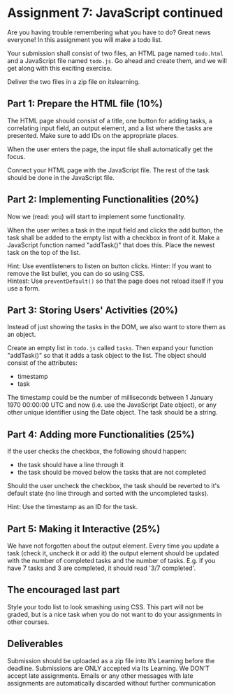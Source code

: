 # Assignment 7: JavaScript continued

Are you having trouble remembering what you have to do? Great news everyone! In this assignment you will make a todo list.

Your submission shall consist of two files, an HTML page named `todo.html` and a JavaScript file named `todo.js`. Go ahead and create them, and we will get along with this exciting exercise.

Deliver the two files in a zip file on itslearning.

## Part 1: Prepare the HTML file (10%)
The HTML page should consist of a title, one button for adding tasks, a correlating input field, an output element, and a list where the tasks are presented. Make sure to add IDs on the appropriate places.

When the user enters the page, the input file shall automatically get the focus.

Connect your HTML page with the JavaScript file. The rest of the task should be done in the JavaScript file.

## Part 2: Implementing Functionalities (20%)
Now we (read: you) will start to implement some functionality.

When the user writes a task in the input field and clicks the add button, the task shall be added to the empty list with a checkbox in front of it. Make a JavaScript function named "addTask()" that does this. Place the newest task on the top of the list.

Hint: Use eventlisteners to listen on button clicks.
Hinter: If you want to remove the list bullet, you can do so using CSS.  
Hintest: Use `preventDefault()` so that the page does not reload itself if you use a form.

## Part 3: Storing Users' Activities (20%)
Instead of just showing the tasks in the DOM, we also want to store them as an object.

Create an empty list in `todo.js` called `tasks`. Then expand your function "addTask()" so that it adds a task object to the list. The object should consist of the attributes:
* timestamp
* task

The timestamp could be the number of milliseconds between 1 January 1970 00:00:00 UTC and now (i.e. use the JavaScript Date object), or any other unique identifier using the Date object. The task should be a string.

## Part 4: Adding more Functionalities (25%)
If the user checks the checkbox, the following should happen:
* the task should have a line through it
* the task should be moved below the tasks that are not completed

Should the user uncheck the checkbox, the task should be reverted to it's default state (no line through and sorted with the uncompleted tasks).

Hint: Use the timestamp as an ID for the task.  

## Part 5: Making it Interactive (25%)
We have not forgotten about the output element. Every time you update a task (check it, uncheck it or add it) the output element should be updated with the number of completed tasks and the number of tasks. E.g. if you have 7 tasks and 3 are completed, it should read '3/7 completed'.

## The encouraged last part
Style your todo list to look smashing using CSS. This part will not be graded, but is a nice task when you do not want to do your assignments in other courses.

## Deliverables
Submission should be uploaded as a zip file into It’s Learning before the deadline. Submissions are ONLY accepted via Its Learning. We DON’T accept late assignments. Emails or any other messages with late assignments are automatically discarded without further communication

